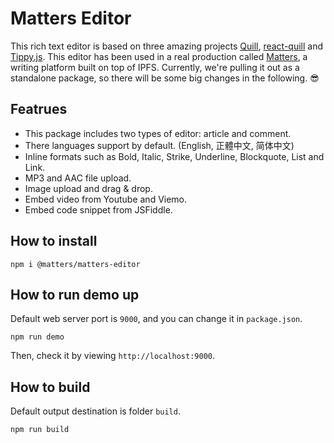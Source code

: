 # Matters Editor

This rich text editor is based on three amazing projects [Quill](https://quilljs.com/), [react-quill](https://github.com/zenoamaro/react-quill) and [Tippy.js](https://atomiks.github.io/tippyjs/). This editor has been used in a real production called [Matters](http://matters.news), a writing platform built on top of IPFS. Currently, we're pulling it out as a standalone package, so there will be some big changes in the following. 😎

## Featrues

- This package includes two types of editor: article and comment.
- There languages support by default. (English, 正體中文, 简体中文)
- Inline formats such as Bold, Italic, Strike, Underline, Blockquote, List and Link.
- MP3 and AAC file upload.
- Image upload and drag & drop.
- Embed video from Youtube and Viemo.
- Embed code snippet from JSFiddle.

## How to install
```
npm i @matters/matters-editor
```

## How to run demo up
Default web server port is `9000`, and you can change it in `package.json`.

```
npm run demo
```
Then, check it by viewing `http://localhost:9000`.

## How to build
Default output destination is folder `build`.

```
npm run build
```
